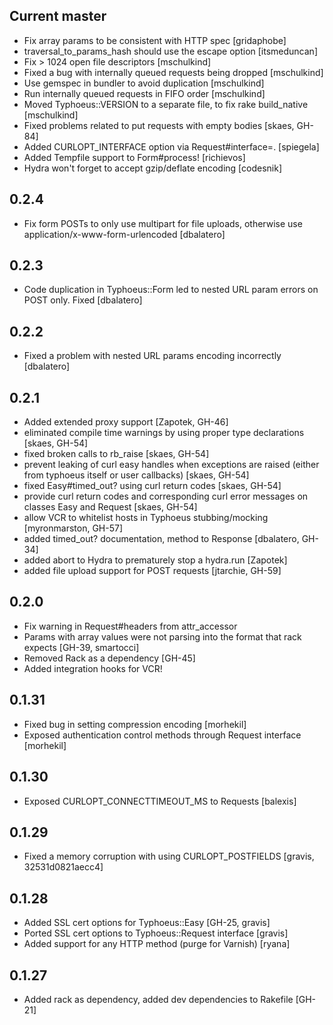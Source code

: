 Current master
---------------------
* Fix array params to be consistent with HTTP spec [gridaphobe]
* traversal_to_params_hash should use the escape option [itsmeduncan]
* Fix > 1024 open file descriptors [mschulkind]
* Fixed a bug with internally queued requests being dropped [mschulkind]
* Use gemspec in bundler to avoid duplication [mschulkind]
* Run internally queued requests in FIFO order [mschulkind]
* Moved Typhoeus::VERSION to a separate file, to fix rake build_native [mschulkind]
* Fixed problems related to put requests with empty bodies [skaes, GH-84]
* Added CURLOPT_INTERFACE option via Request#interface=. [spiegela]
* Added Tempfile support to Form#process! [richievos]
* Hydra won't forget to accept gzip/deflate encoding [codesnik]

0.2.4
-----
* Fix form POSTs to only use multipart for file uploads, otherwise use application/x-www-form-urlencoded [dbalatero]

0.2.3
-----
* Code duplication in Typhoeus::Form led to nested URL param errors on POST only. Fixed [dbalatero]

0.2.2
-----
* Fixed a problem with nested URL params encoding incorrectly [dbalatero]

0.2.1
-----
* Added extended proxy support [Zapotek, GH-46]
* eliminated compile time warnings by using proper type declarations [skaes, GH-54]
* fixed broken calls to rb_raise [skaes, GH-54]
* prevent leaking of curl easy handles when exceptions are raised (either from typhoeus itself or user callbacks) [skaes, GH-54]
* fixed Easy#timed_out? using curl return codes [skaes, GH-54]
* provide curl return codes and corresponding curl error messages on classes Easy and Request [skaes, GH-54]
* allow VCR to whitelist hosts in Typhoeus stubbing/mocking [myronmarston, GH-57]
* added timed_out? documentation, method to Response [dbalatero, GH-34]
* added abort to Hydra to prematurely stop a hydra.run [Zapotek]
* added file upload support for POST requests [jtarchie, GH-59]

0.2.0
------
* Fix warning in Request#headers from attr_accessor
* Params with array values were not parsing into the format that rack expects
[GH-39, smartocci]
* Removed Rack as a dependency [GH-45]
* Added integration hooks for VCR!

0.1.31
------
* Fixed bug in setting compression encoding [morhekil]
* Exposed authentication control methods through Request interface [morhekil]

0.1.30
-----------
* Exposed CURLOPT_CONNECTTIMEOUT_MS to Requests [balexis]

0.1.29
------
* Fixed a memory corruption with using CURLOPT_POSTFIELDS [gravis,
32531d0821aecc4]

0.1.28
----------------
* Added SSL cert options for Typhoeus::Easy [GH-25, gravis]
* Ported SSL cert options to Typhoeus::Request interface [gravis]
* Added support for any HTTP method (purge for Varnish) [ryana]

0.1.27
------
* Added rack as dependency, added dev dependencies to Rakefile [GH-21]
